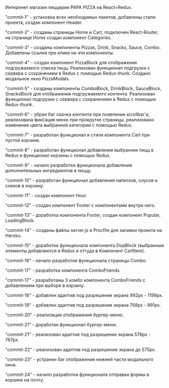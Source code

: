 Интеренет магазин пиццерии PAPA PIZZA на React+Redux.

"commit-1" - установка всех необходимых пакетов, добавлены стили проекта, создан компонент Header. 

"commit-2" - созданы страницы Home и Cart, подключен React-Router, на странице Home создан компонент Categories.

"commit-3" - созданы компоненты Pizzas, Drink, Snacks, Sauce, Combo. Добавлены ссылки при клике на эти компоненты.

"commit-4" - создан компонент PizzaBlock для отображения подгружаемого списка пицц. Реализован функционал подгрузки с сервера с сохранением в Redux с помощью Redux-thunk. Создано модальное окно PizzaModals.

"commit-5" - созданы компоненты ComboBlock, DrinkBlock, SauceBlock, SnacksBlock для отображения подгружаемого контента. Реализован функционал подгрузки с сервера с сохранением в Redux с помощью Redux-thunk.

"commit-6" - убран баг скачка контента при появлении scrollbar'a, реализована фиксация меню при прокрутке страницы, реализовано изменение цвета выбранной категории с помощью Redux.

"commit-7" - разработан функционал и стили компонента Cart при пустой корзине.

"commit-8" - разработан функционал добавления выбранних пицц в Redux и функционал корзины с помощью Redux.

"commit-9" - начало разработки функционала добавления дополнительных ингредиентов в пиццу.

"commit-10" - разработан функционал добавления напитков, соусов и снеков в корзину.

"commit-11" - создан компонент Hour.

"commit-12" - создан компонент Footer c компонентами внутри него.

"commit-13" - доработка компонента Footer, создан компонент Popular, LoadingBlock.

"commit-14" - созданы файлы server.js и Procfile для заливки проекта на Heroku.

"commit-15" - доработка функционала компонента DopBlock (выбранные элементы добавляются в Redux и оттуда в Компонент CartItem).

"commit-16" - начало разработки функционала страницы Combo.

"commit-17" - разработка компонента ComboFriends.

"commit-17" - разработаны 3 комбо компонента ComboFriends с добавлением при выборе в корзину.

"commit-18" - добавлен адаптив под разрешение экрана 992px - 1199px.

"commit-19" - добавлен адаптив под разрешение экрана 768px - 991px.

"commit-20" - реализация отображения бургер-меню.

"commit-21" - доработан функционал бургер-меню.

"commit-21" - реализован адаптив под разрешение экрана 576px - 767px.

"commit-22" - реализован адаптив под разрешение экрана до 575px.

"commit-23" - устранен баг отображения нижней части модального окна.

"commit-24" - начало разработки функционала отправки формы в корзине на почту.
